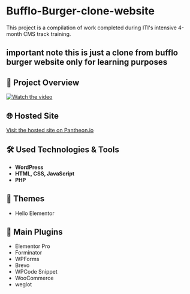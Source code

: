 # Bufflo-Burger-clone-website
This project is a compilation of work completed during ITI's intensive 4-month CMS track training.

## important note this is just a clone from bufflo burger website only for learning purposes

## 🎥 Project Overview
[![Watch the video](https://img.youtube.com/vi/9GPdvOJG6lg/maxresdefault.jpg)](https://youtu.be/9GPdvOJG6lg)

## 🌐 Hosted Site
[Visit the hosted site on Pantheon.io](https://dev-baflfoburger.pantheonsite.io/)

## 🛠️ Used Technologies & Tools
- **WordPress**
- **HTML, CSS, JavaScript**
- **PHP**

## 🎨 Themes
- Hello Elementor

## 🔌 Main Plugins
- Elementor Pro
- Forminator
- WPForms
- Brevo
- WPCode Snippet
- WooCommerce
- weglot
